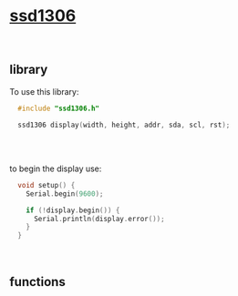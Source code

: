 # [ssd1306]()

<br/>

## library
To use this library:
```cpp
  #include "ssd1306.h"

  ssd1306 display(width, height, addr, sda, scl, rst);
```

##
<br/>

to begin the display use:
```cpp
  void setup() {
    Serial.begin(9600);

    if (!display.begin()) {
      Serial.println(display.error());
    }
  }
```

<br/>

## functions
